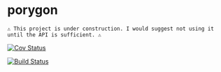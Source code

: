 # porygon

```
⚠️ This project is under construction. I would suggest not using it until the API is sufficient. ⚠️
```

[![Cov Status](https://img.shields.io/coveralls/github/emmaramirez/porygon?style=flat-square)](https://coveralls.io/github/EmmaRamirez/porygon?branch=master)

[![Build Status](https://img.shields.io/travis/emmaramirez/porygon?style=flat-square)](https://img.shields.io/travis/emmaramirez/porygon?style=flat-square)

